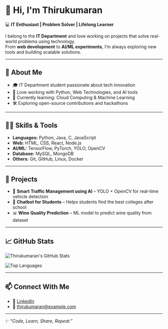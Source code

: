 # 👋 Hi, I'm Thirukumaran  

💻 **IT Enthusiast | Problem Solver | Lifelong Learner**  

I belong to the **IT Department** and love working on projects that solve real-world problems using technology.  
From **web development** to **AI/ML experiments**, I’m always exploring new tools and building scalable solutions.  

---

## 🚀 About Me  
- 🎓 IT Department student passionate about tech innovation  
- 🔧 Love working with Python, Web Technologies, and AI tools  
- 🌱 Currently learning: Cloud Computing & Machine Learning  
- 🛠️ Exploring open-source contributions and hackathons  

---

## 🧑‍💻 Skills & Tools  
- **Languages:** Python, Java, C, JavaScript  
- **Web:** HTML, CSS, React, Node.js  
- **AI/ML:** TensorFlow, PyTorch, YOLO, OpenCV  
- **Database:** MySQL, MongoDB  
- **Others:** Git, GitHub, Linux, Docker  

---

## 📌 Projects  
- 🚦 **Smart Traffic Management using AI** – YOLO + OpenCV for real-time vehicle detection  
- 🤖 **Chatbot for Students** – Helps students find the best colleges after school  
- 📊 **Wine Quality Prediction** – ML model to predict wine quality from dataset  

---

## 📈 GitHub Stats  
![Thirukumaran's GitHub Stats](https://github-readme-stats.vercel.app/api?username=YOUR_GITHUB_USERNAME&show_icons=true&theme=radical)  

![Top Languages](https://github-readme-stats.vercel.app/api/top-langs/?username=YOUR_GITHUB_USERNAME&layout=compact&theme=radical)  

---

## 📫 Connect With Me  
- 💼 [LinkedIn](https://www.linkedin.com)  
- 📧 thirukumaran@example.com  

---
✨ _“Code, Learn, Share, Repeat.”_  
